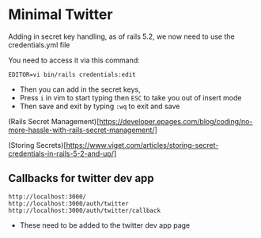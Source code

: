 # Minimal Twitter

Adding in secret key handling, as of rails 5.2, we now need to use the credentials.yml file

You need to access it via this command:

`EDITOR=vi bin/rails credentials:edit`

- Then you can add in the secret keys,
- Press `i` in vim to start typing then `ESC` to take you out of insert mode
- Then save and exit by typing `:wq` to exit and save

(Rails Secret Management)[https://developer.epages.com/blog/coding/no-more-hassle-with-rails-secret-management/]

(Storing Secrets)[https://www.viget.com/articles/storing-secret-credentials-in-rails-5-2-and-up/]

## Callbacks for twitter dev app

    http://localhost:3000/
    http://localhost:3000/auth/twitter
    http://localhost:3000/auth/twitter/callback

- These need to be added to the twitter dev app page
